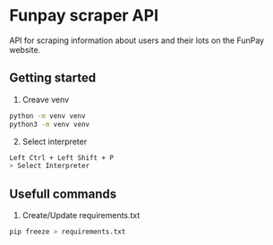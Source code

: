 # Funpay scraper API
API for scraping information about users and their lots on the FunPay website.

## Getting started
1. Creave venv
```bash
python -m venv venv
python3 -m venv venv
```

2. Select interpreter
```bash
Left Ctrl + Left Shift + P
> Select Interpreter
```

## Usefull commands
1. Create/Update requirements.txt
```bash
pip freeze > requirements.txt
```